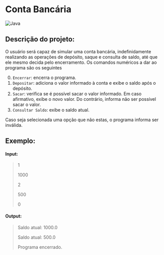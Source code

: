 # Conta Bancária

![Java](https://img.shields.io/badge/java-%23ED8B00.svg?style=for-the-badge&logo=openjdk&logoColor=white)
## Descrição do projeto:

O usuário será capaz de simular uma conta bancária, indefinidamente realizando as operações de depósito, saque e consulta de saldo, até que ele mesmo decida pelo encerramento. Os comandos numéricos a dar ao programa são os seguintes

0) `Encerrar`: encerra o programa.
1) `Depositar`: adiciona o valor informado à conta e exibe o saldo após o depósito.
2) `Sacar`: verifica se é possível sacar o valor informado. Em caso afirmativo, exibe o novo valor. Do contrário, informa não ser possível sacar o valor.
3) `Consultar Saldo`: exibe o saldo atual.

Caso seja selecionada uma opção que não estas, o programa informa ser inválida.

## Exemplo:

#### Input:
> 1
>
> 1000
>
> 2
> 
> 500
> 
> 0


#### Output:

> Saldo atual: 1000.0
>
> Saldo atual: 500.0
>
> Programa encerrado.


